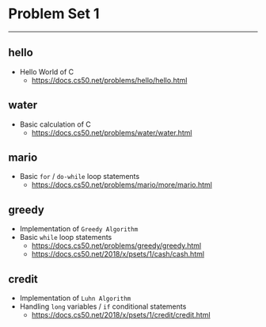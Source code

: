 # Problem Set 1

***

## hello

- Hello World of C
  - <https://docs.cs50.net/problems/hello/hello.html>

## water

- Basic calculation of C
  - <https://docs.cs50.net/problems/water/water.html>

## mario

- Basic `for` / `do-while` loop statements
  - <https://docs.cs50.net/problems/mario/more/mario.html>

## greedy

- Implementation of `Greedy Algorithm`
- Basic `while` loop statements
  - <https://docs.cs50.net/problems/greedy/greedy.html>
  - <https://docs.cs50.net/2018/x/psets/1/cash/cash.html>

## credit

- Implementation of `Luhn Algorithm`
- Handling `long` variables / `if` conditional statements
  - <https://docs.cs50.net/2018/x/psets/1/credit/credit.html>
